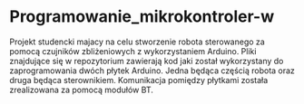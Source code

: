 # Programowanie_mikrokontroler-w

Projekt studencki majacy na celu stworzenie robota sterowanego za pomocą czujników zbliżeniowych z wykorzystaniem Arduino. Pliki znajdujące się w 
repozytorium zawierają kod jaki został wykorzystany do zaprogramowania dwóch płytek Arduino. Jedna będąca częścią robota oraz druga będąca sterownikiem.
Komunikacja pomiędzy płytkami została zrealizowana za pomocą modułów BT.

